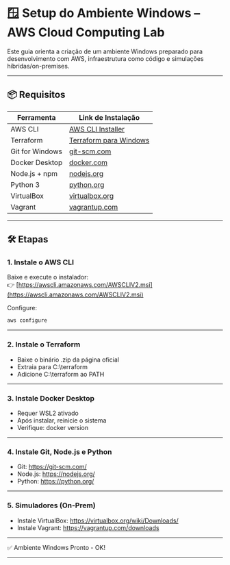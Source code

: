 # 🪟 Setup do Ambiente Windows – AWS Cloud Computing Lab

Este guia orienta a criação de um ambiente Windows preparado para desenvolvimento com AWS, infraestrutura como código e simulações híbridas/on-premises.

---

## 📦 Requisitos

| Ferramenta         | Link de Instalação                                                            |
|--------------------|--------------------------------------------------------------------------------|
| AWS CLI            | [AWS CLI Installer](https://awscli.amazonaws.com/AWSCLIV2.msi)                 |
| Terraform          | [Terraform para Windows](https://developer.hashicorp.com/terraform/downloads)  |
| Git for Windows    | [git-scm.com](https://git-scm.com/download/win)                                |
| Docker Desktop     | [docker.com](https://www.docker.com/products/docker-desktop/)                  |
| Node.js + npm      | [nodejs.org](https://nodejs.org/)                                              |
| Python 3           | [python.org](https://www.python.org/downloads/windows/)                        |
| VirtualBox         | [virtualbox.org](https://www.virtualbox.org/wiki/Downloads)                    |
| Vagrant            | [vagrantup.com](https://www.vagrantup.com/downloads)                           |

---

## 🛠️ Etapas

### 1. Instale o AWS CLI

Baixe e execute o instalador:  
👉 [https://awscli.amazonaws.com/AWSCLIV2.msi](https://awscli.amazonaws.com/AWSCLIV2.msi)

Configure:

```powershell
aws configure
```
---

### 2. Instale o Terraform

- Baixe o binário .zip da página oficial
- Extraia para C:\terraform
- Adicione C:\terraform ao PATH

---

### 3. Instale Docker Desktop

- Requer WSL2 ativado
- Após instalar, reinicie o sistema
- Verifique: docker version

---

### 4. Instale Git, Node.js e Python

- Git: https://git-scm.com/
- Node.js: https://nodejs.org/
- Python: https://python.org/

---

### 5. Simuladores (On-Prem)

- Instale VirtualBox: https://virtualbox.org/wiki/Downloads/
- Instale Vagrant: https://vagrantup.com/downloads

---

✅ Ambiente Windows Pronto - OK! 

---
